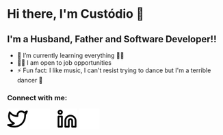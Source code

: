 # Hi there, I'm Custódio 👋 


## I'm a Husband, Father and Software Developer!!

- 🌱 I’m currently learning everything 🏋️‍♀️
- 👨‍💼 I am open to job opportunities
- ⚡ Fun fact: I like music, I can't resist trying to dance but I'm a terrible dancer 🤣


### Connect with me:

[![website](./img/twitter-light.svg)](https://twitter.com/custodiolanga1)
[![website](./img/twitter-dark.svg)](https://twitter.com/custodiolanga1)
&nbsp;&nbsp;
[![website](./img/linkedin-light.svg)](https://www.linkedin.com/in/custodio-serafim-2a318a23a)
[![website](./img/linkedin-dark.svg)](https://www.linkedin.com/in/custodio-serafim-2a318a23a)

